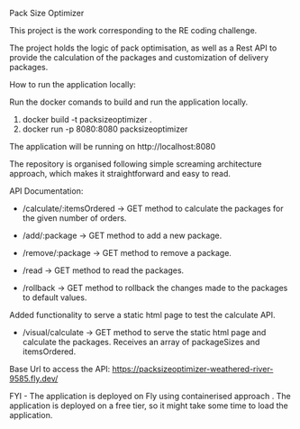 Pack Size Optimizer

This project is the work corresponding to the RE coding challenge.

The project holds the logic of pack optimisation, as well as a Rest API to provide 
the calculation of the packages and customization of delivery packages.

How to run the application locally:

Run the docker comands to build and run the application locally.
1. docker build -t packsizeoptimizer .
2. docker run -p 8080:8080 packsizeoptimizer

The application will be running on http://localhost:8080

The repository is organised following simple screaming architecture approach, 
which makes it straightforward and easy to read. 

API Documentation:

 - /calculate/:itemsOrdered -> GET method to calculate the packages for the given number of orders.

 - /add/:package -> GET method to add a new package.
 - /remove/:package -> GET method to remove a package.
 - /read -> GET method to read the packages.
 - /rollback -> GET method to rollback the changes made to the packages to default values.

Added functionality to serve a static html page to test the calculate API.

 - /visual/calculate -> GET method to serve the static html page and calculate the packages.
Receives an array of packageSizes and itemsOrdered.

Base Url to access the API: https://packsizeoptimizer-weathered-river-9585.fly.dev/

FYI - The application is deployed on Fly using containerised approach . 
The application is deployed on a free tier, so it might take some time to load the application.